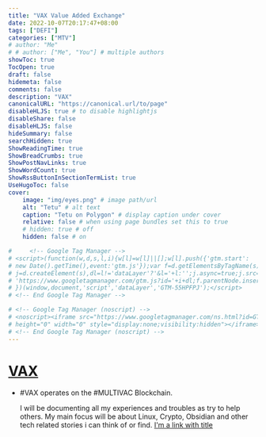 ```yaml
---
title: "VAX Value Added Exchange"
date: 2022-10-07T20:17:47+08:00
tags: ["DEFI"]
categories: ["MTV"]
# author: "Me"
# # author: ["Me", "You"] # multiple authors
showToc: true
TocOpen: true
draft: false
hidemeta: false
comments: false
description: "VAX"
canonicalURL: "https://canonical.url/to/page"
disableHLJS: true # to disable highlightjs
disableShare: false
disableHLJS: false
hideSummary: false
searchHidden: true
ShowReadingTime: true
ShowBreadCrumbs: true
ShowPostNavLinks: true
ShowWordCount: true
ShowRssButtonInSectionTermList: true
UseHugoToc: false
cover:
    image: "img/eyes.png" # image path/url
    alt: "Tetu" # alt text
    caption: "Tetu on Polygon" # display caption under cover
    relative: false # when using page bundles set this to true
    # hidden: true # off
    hidden: false # on

#     <!-- Google Tag Manager -->
# <script>(function(w,d,s,l,i){w[l]=w[l]||[];w[l].push({'gtm.start':
# new Date().getTime(),event:'gtm.js'});var f=d.getElementsByTagName(s)[0],
# j=d.createElement(s),dl=l!='dataLayer'?'&l='+l:'';j.async=true;j.src=
# 'https://www.googletagmanager.com/gtm.js?id='+i+dl;f.parentNode.insertBefore(j,f);
# })(window,document,'script','dataLayer','GTM-55HPFPJ');</script>
# <!-- End Google Tag Manager -->

# <!-- Google Tag Manager (noscript) -->
# <noscript><iframe src="https://www.googletagmanager.com/ns.html?id=GTM-55HPFPJ"
# height="0" width="0" style="display:none;visibility:hidden"></iframe></noscript>
# <!-- End Google Tag Manager (noscript) -->
---
```


# [VAX](https://vax.mtv.guru/#/swap)
 - #VAX operates on the #MULTIVAC Blockchain.
   
   I will be documenting all my experiences and troubles as try to help others. My main focus will be about Linux, Crypto, Obsidian and other tech related stories i can think of or find.
[I'm a link with title](https://iphysresearch.github.io/blog/about/ "Click This!") 